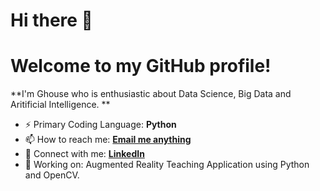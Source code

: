 # Hi there 👋

# Welcome to my GitHub profile!
**I'm Ghouse who is enthusiastic about Data Science, Big Data and Aritificial Intelligence. **

- ⚡ Primary Coding Language: **Python**
- 📫 How to reach me: **[Email me anything](mailto:mgmohiuddin2001@gmail.com)**
- 💬 Connect with me: **[LinkedIn](www.linkedin.com/in/ghouse-mohiuddin-mohammed-5690181b6)**
- 🌱 Working on: Augmented Reality Teaching Application using Python and OpenCV.

